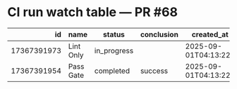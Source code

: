 # CI run watch table — PR #68
| id | name | status | conclusion | created_at | url |
|---:|------|--------|------------|------------|-----|
| 17367391973 | Lint Only | in_progress |  | 2025-09-01T04:13:22Z | https://github.com/Huyen1974/agent-data-test/actions/runs/17367391973 |
| 17367391954 | Pass Gate | completed | success | 2025-09-01T04:13:22Z | https://github.com/Huyen1974/agent-data-test/actions/runs/17367391954 |

